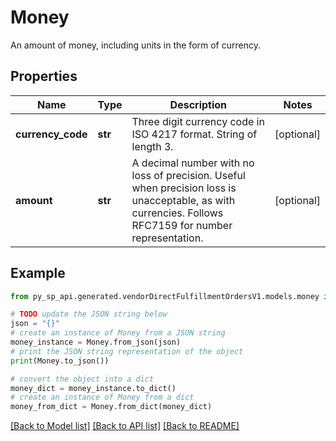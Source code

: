 # Money

An amount of money, including units in the form of currency.

## Properties

Name | Type | Description | Notes
------------ | ------------- | ------------- | -------------
**currency_code** | **str** | Three digit currency code in ISO 4217 format. String of length 3. | [optional] 
**amount** | **str** | A decimal number with no loss of precision. Useful when precision loss is unacceptable, as with currencies. Follows RFC7159 for number representation. | [optional] 

## Example

```python
from py_sp_api.generated.vendorDirectFulfillmentOrdersV1.models.money import Money

# TODO update the JSON string below
json = "{}"
# create an instance of Money from a JSON string
money_instance = Money.from_json(json)
# print the JSON string representation of the object
print(Money.to_json())

# convert the object into a dict
money_dict = money_instance.to_dict()
# create an instance of Money from a dict
money_from_dict = Money.from_dict(money_dict)
```
[[Back to Model list]](../README.md#documentation-for-models) [[Back to API list]](../README.md#documentation-for-api-endpoints) [[Back to README]](../README.md)


